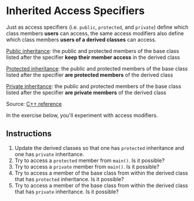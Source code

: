 # Inherited Access Specifiers

Just as access specifiers (i.e. `public`, `protected`, and `private`) define which class members **users** can access, the same access modifiers also define which class members **users of a derived classes** can access.

[Public inheritance](https://en.cppreference.com/w/cpp/language/derived_class#Public_inheritance): the public and protected members of the base class listed after the specifier **keep their member access** in the derived class

[Protected inheritance](https://en.cppreference.com/w/cpp/language/derived_class#Protected_inheritance): the public and protected members of the base class listed after the specifier **are protected members** of the derived class

[Private inheritance](https://en.cppreference.com/w/cpp/language/derived_class#Private_inheritance): the public and protected members of the base class listed after the specifier **are private members** of the derived class

Source: [C++ reference](https://en.cppreference.com/w/cpp/language/access)

In the exercise below, you'll experiment with access modifiers.

## Instructions

1. Update the derived classes so that one has `protected` inheritance and one has `private` inheritance.
2. Try to access a `protected` member from `main()`. Is it possible?
3. Try to access a `private` member from `main()`. Is it possible?
4. Try to access a member of the base class from within the derived class that has `protected` inheritance. Is it possible?
5. Try to access a member of the base class from within the derived class that has `private` inheritance. Is it possible?
